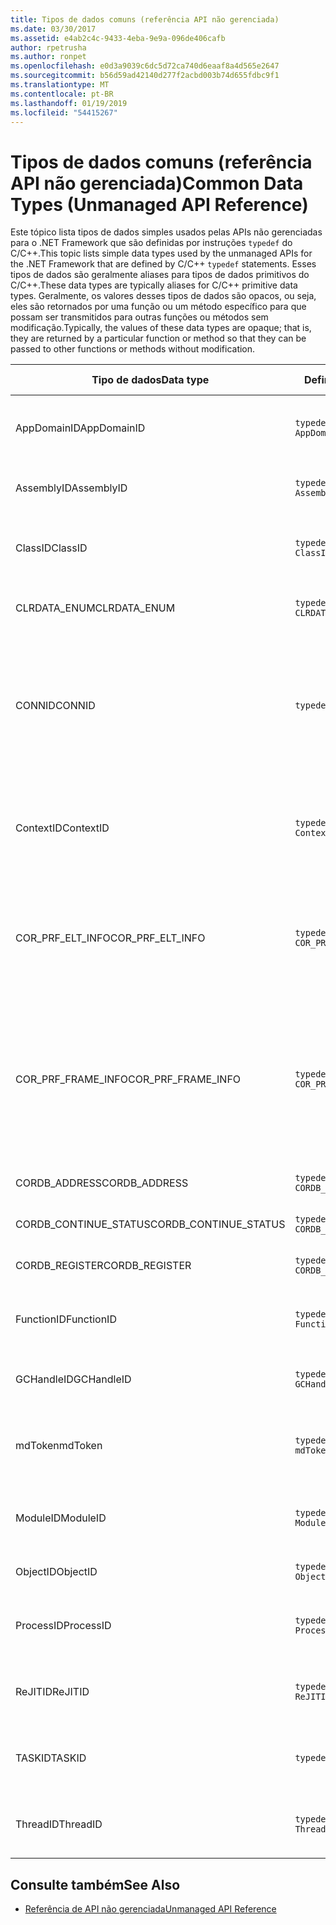 ```yaml
---
title: Tipos de dados comuns (referência API não gerenciada)
ms.date: 03/30/2017
ms.assetid: e4ab2c4c-9433-4eba-9e9a-096de406cafb
author: rpetrusha
ms.author: ronpet
ms.openlocfilehash: e0d3a9039c6dc5d72ca740d6eaaf8a4d565e2647
ms.sourcegitcommit: b56d59ad42140d277f2acbd003b74d655fdbc9f1
ms.translationtype: MT
ms.contentlocale: pt-BR
ms.lasthandoff: 01/19/2019
ms.locfileid: "54415267"
---
```

# <a name="common-data-types-unmanaged-api-reference"></a><span data-ttu-id="5f4c7-102">Tipos de dados comuns (referência API não gerenciada)</span><span class="sxs-lookup"><span data-stu-id="5f4c7-102">Common Data Types (Unmanaged API Reference)</span></span>
<span data-ttu-id="5f4c7-103">Este tópico lista tipos de dados simples usados pelas APIs não gerenciadas para o .NET Framework que são definidas por instruções `typedef` do C/C++.</span><span class="sxs-lookup"><span data-stu-id="5f4c7-103">This topic lists simple data types used by the unmanaged APIs for the .NET Framework that are defined by C/C++ `typedef` statements.</span></span> <span data-ttu-id="5f4c7-104">Esses tipos de dados são geralmente aliases para tipos de dados primitivos do C/C++.</span><span class="sxs-lookup"><span data-stu-id="5f4c7-104">These data types are typically aliases for C/C++ primitive data types.</span></span> <span data-ttu-id="5f4c7-105">Geralmente, os valores desses tipos de dados são opacos, ou seja, eles são retornados por uma função ou um método específico para que possam ser transmitidos para outras funções ou métodos sem modificação.</span><span class="sxs-lookup"><span data-stu-id="5f4c7-105">Typically, the values of these data types are opaque; that is, they are returned by a particular function or method so that they can be passed to other functions or methods without modification.</span></span>  
  
|<span data-ttu-id="5f4c7-106">Tipo de dados</span><span class="sxs-lookup"><span data-stu-id="5f4c7-106">Data type</span></span>|<span data-ttu-id="5f4c7-107">Definição</span><span class="sxs-lookup"><span data-stu-id="5f4c7-107">Definition</span></span>|<span data-ttu-id="5f4c7-108">Definido em</span><span class="sxs-lookup"><span data-stu-id="5f4c7-108">Defined in</span></span>|<span data-ttu-id="5f4c7-109">Descrição</span><span class="sxs-lookup"><span data-stu-id="5f4c7-109">Description</span></span>|  
|---------------|----------------|----------------|-----------------|  
|<span data-ttu-id="5f4c7-110">AppDomainID</span><span class="sxs-lookup"><span data-stu-id="5f4c7-110">AppDomainID</span></span>|`typedef UINT_PTR AppDomainID;`|<span data-ttu-id="5f4c7-111">corprof.h</span><span class="sxs-lookup"><span data-stu-id="5f4c7-111">corprof.h</span></span>|<span data-ttu-id="5f4c7-112">O identificador de um domínio de aplicativo.</span><span class="sxs-lookup"><span data-stu-id="5f4c7-112">The identifier of an application domain.</span></span>|  
|<span data-ttu-id="5f4c7-113">AssemblyID</span><span class="sxs-lookup"><span data-stu-id="5f4c7-113">AssemblyID</span></span>|`typedef UINT_PTR AssemblyID;`|<span data-ttu-id="5f4c7-114">corprof.h</span><span class="sxs-lookup"><span data-stu-id="5f4c7-114">corprof.h</span></span>|<span data-ttu-id="5f4c7-115">O identificador de um assembly.</span><span class="sxs-lookup"><span data-stu-id="5f4c7-115">The identifier of an assembly.</span></span>|  
|<span data-ttu-id="5f4c7-116">ClassID</span><span class="sxs-lookup"><span data-stu-id="5f4c7-116">ClassID</span></span>|`typedef UINT_PTR ClassID;`|<span data-ttu-id="5f4c7-117">corprof.h</span><span class="sxs-lookup"><span data-stu-id="5f4c7-117">corprof.h</span></span>|<span data-ttu-id="5f4c7-118">O identificador de uma classe gerenciada.</span><span class="sxs-lookup"><span data-stu-id="5f4c7-118">The identifier of a managed class.</span></span>|
|<span data-ttu-id="5f4c7-119">CLRDATA_ENUM</span><span class="sxs-lookup"><span data-stu-id="5f4c7-119">CLRDATA_ENUM</span></span>|`typedef ULONG64 CLRDATA_ADDRESS;`|<span data-ttu-id="5f4c7-120">Indisponível</span><span class="sxs-lookup"><span data-stu-id="5f4c7-120">Not Available</span></span>|<span data-ttu-id="5f4c7-121">Um endereço de memória de 64 bits.</span><span class="sxs-lookup"><span data-stu-id="5f4c7-121">A 64-bit memory address.</span></span>|
|<span data-ttu-id="5f4c7-122">CONNID</span><span class="sxs-lookup"><span data-stu-id="5f4c7-122">CONNID</span></span>|`typedef DWORD CONNID;`|<span data-ttu-id="5f4c7-123">cordebug.h, mscoree.h</span><span class="sxs-lookup"><span data-stu-id="5f4c7-123">cordebug.h, mscoree.h</span></span>|<span data-ttu-id="5f4c7-124">O identificador de conexão para um thread que está conectado a uma instância do Microsoft SQL Server.</span><span class="sxs-lookup"><span data-stu-id="5f4c7-124">The connection identifier for a thread that is connected to an instance of Microsoft SQL Server.</span></span>|  
|<span data-ttu-id="5f4c7-125">ContextID</span><span class="sxs-lookup"><span data-stu-id="5f4c7-125">ContextID</span></span>|`typedef UINT_PTR ContextID;`|<span data-ttu-id="5f4c7-126">corprof.h</span><span class="sxs-lookup"><span data-stu-id="5f4c7-126">corprof.h</span></span>|<span data-ttu-id="5f4c7-127">O identificador do contexto associado a um thread gerenciado específico.</span><span class="sxs-lookup"><span data-stu-id="5f4c7-127">The identifier of the context associated with a particular managed thread.</span></span>|  
|<span data-ttu-id="5f4c7-128">COR_PRF_ELT_INFO</span><span class="sxs-lookup"><span data-stu-id="5f4c7-128">COR_PRF_ELT_INFO</span></span>|`typedef UINT_PTR COR_PRF_ELT_INFO;`|<span data-ttu-id="5f4c7-129">corprof.h</span><span class="sxs-lookup"><span data-stu-id="5f4c7-129">corprof.h</span></span>|<span data-ttu-id="5f4c7-130">Um identificador opaco que representa informações sobre um registro de ativação específico.</span><span class="sxs-lookup"><span data-stu-id="5f4c7-130">An opaque handle that represents information about a particular stack frame.</span></span>|  
|<span data-ttu-id="5f4c7-131">COR_PRF_FRAME_INFO</span><span class="sxs-lookup"><span data-stu-id="5f4c7-131">COR_PRF_FRAME_INFO</span></span>|`typedef UINT_PTR COR_PRF_FRAME_INFO;`|<span data-ttu-id="5f4c7-132">corprof.h</span><span class="sxs-lookup"><span data-stu-id="5f4c7-132">corprof.h</span></span>|<span data-ttu-id="5f4c7-133">Um identificador opaco que aponta para um registro de ativação.</span><span class="sxs-lookup"><span data-stu-id="5f4c7-133">An opaque handle that points to a stack frame.</span></span> <span data-ttu-id="5f4c7-134">Ele é válido somente durante o retorno de chamada para o qual é transmitido.</span><span class="sxs-lookup"><span data-stu-id="5f4c7-134">It is valid only during the callback to which it is passed.</span></span>|  
|<span data-ttu-id="5f4c7-135">CORDB_ADDRESS</span><span class="sxs-lookup"><span data-stu-id="5f4c7-135">CORDB_ADDRESS</span></span>|`typedef ULONG64 CORDB_ADDRESS;`|<span data-ttu-id="5f4c7-136">cordebug.h</span><span class="sxs-lookup"><span data-stu-id="5f4c7-136">cordebug.h</span></span>|<span data-ttu-id="5f4c7-137">Um endereço na memória.</span><span class="sxs-lookup"><span data-stu-id="5f4c7-137">An address in memory.</span></span>|  
|<span data-ttu-id="5f4c7-138">CORDB_CONTINUE_STATUS</span><span class="sxs-lookup"><span data-stu-id="5f4c7-138">CORDB_CONTINUE_STATUS</span></span>|`typedef DWORD CORDB_CONTINUE_STATUS;`|<span data-ttu-id="5f4c7-139">cordebug.h</span><span class="sxs-lookup"><span data-stu-id="5f4c7-139">cordebug.h</span></span>|<span data-ttu-id="5f4c7-140">O status de continuação.</span><span class="sxs-lookup"><span data-stu-id="5f4c7-140">The continuation status.</span></span>|  
|<span data-ttu-id="5f4c7-141">CORDB_REGISTER</span><span class="sxs-lookup"><span data-stu-id="5f4c7-141">CORDB_REGISTER</span></span>|`typedef ULONG64 CORDB_REGISTER;`|<span data-ttu-id="5f4c7-142">cordebug.h</span><span class="sxs-lookup"><span data-stu-id="5f4c7-142">cordebug.h</span></span>|<span data-ttu-id="5f4c7-143">O valor de um registro da CPU.</span><span class="sxs-lookup"><span data-stu-id="5f4c7-143">The value of a CPU register.</span></span>|
|<span data-ttu-id="5f4c7-144">FunctionID</span><span class="sxs-lookup"><span data-stu-id="5f4c7-144">FunctionID</span></span>|`typedef UINT_PTR FunctionID;`|<span data-ttu-id="5f4c7-145">corprof.h</span><span class="sxs-lookup"><span data-stu-id="5f4c7-145">corprof.h</span></span>|<span data-ttu-id="5f4c7-146">O identificador de uma função ou um método.</span><span class="sxs-lookup"><span data-stu-id="5f4c7-146">The identifier of a function or method.</span></span>|  
|<span data-ttu-id="5f4c7-147">GCHandleID</span><span class="sxs-lookup"><span data-stu-id="5f4c7-147">GCHandleID</span></span>|`typedef UINT_PTR GCHandleID;`|<span data-ttu-id="5f4c7-148">corprof.h</span><span class="sxs-lookup"><span data-stu-id="5f4c7-148">corprof.h</span></span>|<span data-ttu-id="5f4c7-149">Um identificador da coleta de lixo.</span><span class="sxs-lookup"><span data-stu-id="5f4c7-149">A garbage collection handle.</span></span>|  
|<span data-ttu-id="5f4c7-150">mdToken</span><span class="sxs-lookup"><span data-stu-id="5f4c7-150">mdToken</span></span>|`typedef UINT32 mdToken;`|<span data-ttu-id="5f4c7-151">corprof.h</span><span class="sxs-lookup"><span data-stu-id="5f4c7-151">corprof.h</span></span>|<span data-ttu-id="5f4c7-152">Um token de metadados (uma linha em uma tabela de metadados).</span><span class="sxs-lookup"><span data-stu-id="5f4c7-152">A   metadata token (a row in a metadata table).</span></span>|  
|<span data-ttu-id="5f4c7-153">ModuleID</span><span class="sxs-lookup"><span data-stu-id="5f4c7-153">ModuleID</span></span>|`typedef UINT_PTR ModuleID;`|<span data-ttu-id="5f4c7-154">corprof.h</span><span class="sxs-lookup"><span data-stu-id="5f4c7-154">corprof.h</span></span>|<span data-ttu-id="5f4c7-155">O identificador de um módulo de assembly.</span><span class="sxs-lookup"><span data-stu-id="5f4c7-155">The identifier of an assembly module.</span></span>|  
|<span data-ttu-id="5f4c7-156">ObjectID</span><span class="sxs-lookup"><span data-stu-id="5f4c7-156">ObjectID</span></span>|`typedef UINT_PTR ObjectID;`|<span data-ttu-id="5f4c7-157">corprof.h</span><span class="sxs-lookup"><span data-stu-id="5f4c7-157">corprof.h</span></span>|<span data-ttu-id="5f4c7-158">O identificador de um objeto.</span><span class="sxs-lookup"><span data-stu-id="5f4c7-158">The identifier of an object.</span></span>|  
|<span data-ttu-id="5f4c7-159">ProcessID</span><span class="sxs-lookup"><span data-stu-id="5f4c7-159">ProcessID</span></span>|`typedef UINT_PTR ProcessID;`|<span data-ttu-id="5f4c7-160">corprof.h</span><span class="sxs-lookup"><span data-stu-id="5f4c7-160">corprof.h</span></span>|<span data-ttu-id="5f4c7-161">O identificador de um processo gerenciado.</span><span class="sxs-lookup"><span data-stu-id="5f4c7-161">The identifier of a managed process.</span></span>|  
|<span data-ttu-id="5f4c7-162">ReJITID</span><span class="sxs-lookup"><span data-stu-id="5f4c7-162">ReJITID</span></span>|`typedef UINT_PTR ReJITID;`|<span data-ttu-id="5f4c7-163">corprof.h</span><span class="sxs-lookup"><span data-stu-id="5f4c7-163">corprof.h</span></span>|<span data-ttu-id="5f4c7-164">O identificador de uma função com compilação JIT.</span><span class="sxs-lookup"><span data-stu-id="5f4c7-164">The identifier of a jitted function.</span></span>|  
|<span data-ttu-id="5f4c7-165">TASKID</span><span class="sxs-lookup"><span data-stu-id="5f4c7-165">TASKID</span></span>|`typedef UINT64 TASKID;`|<span data-ttu-id="5f4c7-166">cordebug.h, mscoree.h</span><span class="sxs-lookup"><span data-stu-id="5f4c7-166">cordebug.h, mscoree.h</span></span>|<span data-ttu-id="5f4c7-167">O identificador de um [ICLRTask](../../../docs/framework/unmanaged-api/hosting/iclrtask-interface.md) instância.</span><span class="sxs-lookup"><span data-stu-id="5f4c7-167">The identifier of an [ICLRTask](../../../docs/framework/unmanaged-api/hosting/iclrtask-interface.md) instance.</span></span>|  
|<span data-ttu-id="5f4c7-168">ThreadID</span><span class="sxs-lookup"><span data-stu-id="5f4c7-168">ThreadID</span></span>|`typedef UINT_PTR ThreadID;`|<span data-ttu-id="5f4c7-169">corprof.h</span><span class="sxs-lookup"><span data-stu-id="5f4c7-169">corprof.h</span></span>|<span data-ttu-id="5f4c7-170">O identificador de um thread gerenciado.</span><span class="sxs-lookup"><span data-stu-id="5f4c7-170">The identifier of a managed thread.</span></span>|  
  
## <a name="see-also"></a><span data-ttu-id="5f4c7-171">Consulte também</span><span class="sxs-lookup"><span data-stu-id="5f4c7-171">See Also</span></span>  
- [<span data-ttu-id="5f4c7-172">Referência de API não gerenciada</span><span class="sxs-lookup"><span data-stu-id="5f4c7-172">Unmanaged API Reference</span></span>](../../../docs/framework/unmanaged-api/index.md)
